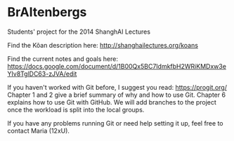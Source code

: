 BrAItenbergs
============

Students' project for the 2014 ShanghAI Lectures

Find the Kõan description here:
http://shanghailectures.org/koans

Find the current notes and goals here:
https://docs.google.com/document/d/1B00Qx5BC7IdmkfbH2WRiKMDxw3eYIv8TglDC63-zJVA/edit

If you haven't worked with Git before, I suggest you read:
https://progit.org/
Chapter 1 and 2 give a brief summary of why and how to use Git.
Chapter 6 explains how to use Git with GitHub. 
We will add branches to the project once the workload is split into the local groups.

If you have any problems running Git or need help setting it up, 
feel free to contact Maria (12xU).

